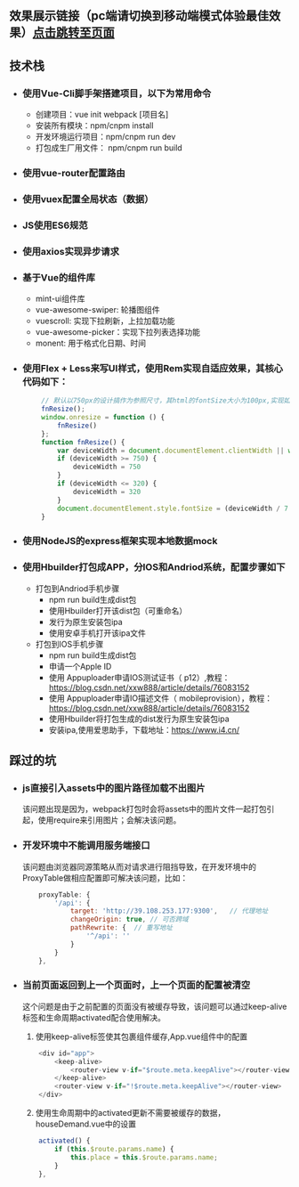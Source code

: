 ## 效果展示链接（pc端请切换到移动端模式体验最佳效果）[点击跳转至页面](http://120.77.242.99/zumeng) 

## 技术栈
* ### 使用Vue-Cli脚手架搭建项目，以下为常用命令
  * 创建项目：vue init webpack [项目名]
  * 安装所有模块：npm/cnpm install
  * 开发环境运行项目：npm/cnpm  run dev
  * 打包成生厂用文件： npm/cnpm  run build
  
* ### 使用vue-router配置路由

* ### 使用vuex配置全局状态（数据）

* ### JS使用ES6规范

* ### 使用axios实现异步请求

* ### 基于Vue的组件库
  * mint-ui组件库
  * vue-awesome-swiper: 轮播图组件
  * vuescroll: 实现下拉刷新，上拉加载功能
  * vue-awesome-picker：实现下拉列表选择功能
  * monent: 用于格式化日期、时间
  
* ### 使用Flex + Less来写UI样式，使用Rem实现自适应效果，其核心代码如下：
```javascript
        // 默认以750px的设计搞作为参照尺寸，其html的fontSize大小为100px,实现如下:                
        fnResize();          
        window.onresize = function () {          
            fnResize()          
        };          
        function fnResize() {          
            var deviceWidth = document.documentElement.clientWidth || window.innerWidth;          
            if (deviceWidth >= 750) {          
                deviceWidth = 750          
            }          
            if (deviceWidth <= 320) {          
                deviceWidth = 320          
            }          
            document.documentElement.style.fontSize = (deviceWidth / 7.5) + 'px';          
        }
```

* ### 使用NodeJS的express框架实现本地数据mock

* ### 使用Hbuilder打包成APP，分IOS和Andriod系统，配置步骤如下
  * 打包到Andriod手机步骤  
    * npm run build生成dist包
    * 使用Hbuilder打开该dist包（可重命名）
    * 发行为原生安装包ipa
    * 使用安卓手机打开该ipa文件
  * 打包到IOS手机步骤
    * npm run build生成dist包
    * 申请一个Apple ID
    * 使用 Appuploader申请IOS测试证书（ p12）,教程：https://blog.csdn.net/xxw888/article/details/76083152
    * 使用 Appuploader申请IO描述文件（ mobileprovision），教程：https://blog.csdn.net/xxw888/article/details/76083152
    * 使用Hbuilder将打包生成的dist发行为原生安装包ipa
    * 安装ipa,使用爱思助手，下载地址：https://www.i4.cn/
    
## 踩过的坑
* ### js直接引入assets中的图片路径加载不出图片
  该问题出现是因为，webpack打包时会将assets中的图片文件一起打包引起，使用require来引用图片；会解决该问题。

* ### 开发环境中不能调用服务端接口
  该问题由浏览器同源策略从而对请求进行阻挡导致，在开发环境中的ProxyTable做相应配置即可解决该问题，比如：
  ```javascript
      proxyTable: {
          '/api': {
              target: 'http://39.108.253.177:9300',   // 代理地址
              changeOrigin: true, // 可否跨域
              pathRewrite: {  // 重写地址
                  '^/api': ''
              }
          }
      },
  ```

* ### 当前页面返回到上一个页面时，上一个页面的配置被清空
  这个问题是由于之前配置的页面没有被缓存导致，该问题可以通过keep-alive标签和生命周期activated配合使用解决。
  1. 使用keep-alive标签使其包裹组件缓存,App.vue组件中的配置
  ```javascript
      <div id="app">
          <keep-alive>
              <router-view v-if="$route.meta.keepAlive"></router-view>
          </keep-alive>
          <router-view v-if="!$route.meta.keepAlive"></router-view>
      </div>
  ```
  2. 使用生命周期中的activated更新不需要被缓存的数据，houseDemand.vue中的设置
  ```javascript
      activated() {
          if (this.$route.params.name) {
              this.place = this.$route.params.name;
          }
      },
  ```



